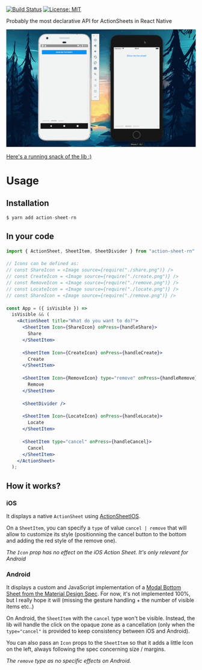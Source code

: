 [![Build Status](https://travis-ci.org/mfrachet/action-sheet-rn.svg?branch=master)](https://travis-ci.org/mfrachet/action-sheet-rn)
[![License: MIT](https://img.shields.io/badge/License-MIT-yellow.svg)](https://opensource.org/licenses/MIT)

Probably the most declarative API for ActionSheets in React Native

![Image of the action sheets in action](./docs/as.gif)

[Here's a running snack of the lib :)](https://snack.expo.io/@mfrachet/great-tortillas)

# Usage

## Installation

```javascript
$ yarn add action-sheet-rn
```

## In your code

```jsx
import { ActionSheet, SheetItem, SheetDivider } from "action-sheet-rn";

// Icons can be defined as:
// const ShareIcon = <Image source={require("./share.png")} />
// const CreateIcon = <Image source={require("./create.png")} />
// const RemoveIcon = <Image source={require("./remove.png")} />
// const LocateIcon = <Image source={require("./locate.png")} />
// const ShareIcon = <Image source={require("./remove.png")} />

const App = ({ isVisible }) =>
  isVisible && (
    <ActionSheet title="What do you want to do?">
      <SheetItem Icon={ShareIcon} onPress={handleShare}>
        Share
      </SheetItem>

      <SheetItem Icon={CreateIcon} onPress={handleCreate}>
        Create
      </SheetItem>

      <SheetItem Icon={RemoveIcon} type="remove" onPress={handleRemove}>
        Remove
      </SheetItem>

      <SheetDivider />

      <SheetItem Icon={LocateIcon} onPress={handleLocate}>
        Locate
      </SheetItem>

      <SheetItem type="cancel" onPress={handleCancel}>
        Cancel
      </SheetItem>
    </ActionSheet>
  );
```

## How it works?

### iOS

It displays a native `ActionSheet` using [ActionSheetIOS](https://facebook.github.io/react-native/docs/actionsheetios).

On a `SheetItem`, you can specify a `type` of value `cancel | remove` that will allow to customize its style (positionning the cancel button to the bottom and adding the red style of the remove one).

_The `Icon` prop has no effect on the iOS Action Sheet. It's only relevant for Android_

### Android

It displays a custom and JavaScript implementation of a [Modal Bottom Sheet from the Material Design Spec](https://material.io/design/components/sheets-bottom.html#modal-bottom-sheet). For now, it's not implemented 100%, but I really hope it will (missing the gesture handling + the number of visible items etc..)

On Android, the `SheetItem` with the `cancel` type won't be visible. Instead, the lib will handle the click on the opaque zone as a cancellation (only when the `type="cancel"` is provided to keep consistency between iOS and Android).

You can also pass an `Icon` props to the `SheetItem` so that it adds a little Icon on the left, always following the spec concerning size / margins.

_The `remove` type as no specific effects on Android._
